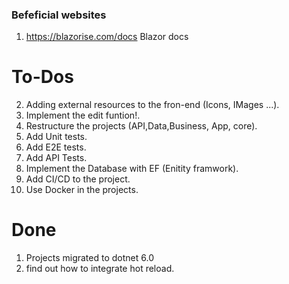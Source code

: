 
### Befeficial websites

1. https://blazorise.com/docs  Blazor docs


# To-Dos 


2. Adding external resources to the fron-end (Icons, IMages ...).
3. Implement the edit funtion!.
4. Restructure the projects (API,Data,Business, App, core).
5. Add Unit tests.
6. Add E2E tests. 
7. Add API Tests.
8. Implement the Database with EF (Enitity framwork).  
9. Add CI/CD to the project. 
10. Use Docker in the projects.


# Done 

1. Projects migrated to dotnet 6.0
2. find out how to integrate hot reload. 
